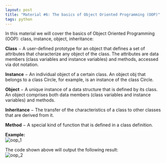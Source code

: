 ```yaml
---
layout: post
title: "Material #6: The basics of Object Oriented Programming (OOP)"
tags: python
---
```

In this material we will cover the basics of Object Oriented Programming (OOP): class, instance, object, inheritance:

**Class** − A user-defined prototype for an object that defines a set of attributes that characterize any object of the class. The attributes are data members (class variables and instance variables) and methods, accessed via dot notation.

**Instance** − An individual object of a certain class. An object obj that belongs to a class Circle, for example, is an instance of the class Circle.

**Object** − A unique instance of a data structure that is defined by its class. An object comprises both data members (class variables and instance variables) and methods.

**Inheritance** − The transfer of the characteristics of a class to other classes that are derived from it.

**Method** − A special kind of function that is defined in a class definition.

**Example:**\
![oop_1](https://user-images.githubusercontent.com/22170799/113642548-c3d27380-9688-11eb-8b2a-415b08f3ca89.png)

The code shown above will output the following result:\
![oop_2](https://user-images.githubusercontent.com/22170799/113642578-d64cad00-9688-11eb-809a-8b827aece3d6.png)
